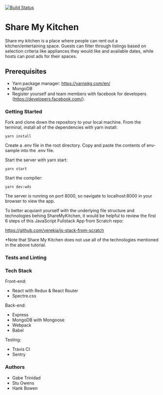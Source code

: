 [![Build Status](https://travis-ci.org/gabesangels/sharemykitchen.svg?branch=master)](https://travis-ci.org/gabesangels/sharemykitchen)

# Share My Kitchen

Share my kitchen is a place where people can rent out a kitchen/entertaining
space. Guests can filter through listings based on selection criteria like
appliances they would like and available dates, while hosts can post ads
for their spaces.

## Prerequisites 

- Yarn package manager: https://yarnpkg.com/en/
- MongoDB
- Register yourself and team members with facebook for developers 
  (https://developers.facebook.com/).


### Getting Started

Fork and clone down the repository to your local machine. 
From the terminal, install all of the dependencies with yarn install:

```
yarn install
```
Create a .env file in the root directory. Copy and paste the contents of env-sample into the .env file. 

Start the server with yarn start:

```
yarn start
```
Start the compiler:

```
yarn dev:wds
```
The server is running on port 8000, so navigate to localhost:8000
in your browser to view the app.

To better acquiant yourself with the underlying file structure and technologies
behing ShareMyKitchen, it would be helpful to review the first 6 steps of this
JavaScript Fullstack App from Scratch repo:

https://github.com/verekia/js-stack-from-scratch

*Note that Share My Kitchen does not use all of the technologies mentioned in
the above tutorial. 

### Tests and Linting

### Tech Stack

Front-end:
- React with Redux & React Router
- Spectre.css 

Back-end:
- Express
- MongoDB with Mongoose
- Webpack
- Babel

Testing:
- Travis CI
- Sentry

### Authors

- Gabe Trinidad
- Stu Owens
- Hank Bowen
